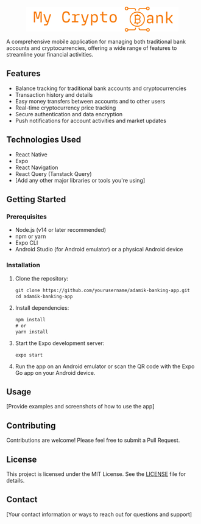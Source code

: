   <p align="center">
    <img src="assets/logo.png" alt="Adamik Banking App Logo" width="400"/>
  </p>

A comprehensive mobile application for managing both traditional bank accounts and cryptocurrencies, offering a wide range of features to streamline your financial activities.

## Features

- Balance tracking for traditional bank accounts and cryptocurrencies
- Transaction history and details
- Easy money transfers between accounts and to other users
- Real-time cryptocurrency price tracking
- Secure authentication and data encryption
- Push notifications for account activities and market updates

## Technologies Used

- React Native
- Expo
- React Navigation
- React Query (Tanstack Query)
- [Add any other major libraries or tools you're using]

## Getting Started

### Prerequisites

- Node.js (v14 or later recommended)
- npm or yarn
- Expo CLI
- Android Studio (for Android emulator) or a physical Android device

### Installation

1. Clone the repository:

   ```
   git clone https://github.com/yourusername/adamik-banking-app.git
   cd adamik-banking-app
   ```

2. Install dependencies:

   ```
   npm install
   # or
   yarn install
   ```

3. Start the Expo development server:

   ```
   expo start
   ```

4. Run the app on an Android emulator or scan the QR code with the Expo Go app on your Android device.

## Usage

[Provide examples and screenshots of how to use the app]

## Contributing

Contributions are welcome! Please feel free to submit a Pull Request.

## License

This project is licensed under the MIT License. See the [LICENSE](LICENSE) file for details.

## Contact

[Your contact information or ways to reach out for questions and support]
